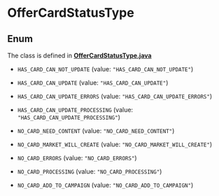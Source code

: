 

# OfferCardStatusType

## Enum

The class is defined in **[OfferCardStatusType.java](../../src/main/java/org/openapitools/model/OfferCardStatusType.java)**


* `HAS_CARD_CAN_NOT_UPDATE` (value: `"HAS_CARD_CAN_NOT_UPDATE"`)

* `HAS_CARD_CAN_UPDATE` (value: `"HAS_CARD_CAN_UPDATE"`)

* `HAS_CARD_CAN_UPDATE_ERRORS` (value: `"HAS_CARD_CAN_UPDATE_ERRORS"`)

* `HAS_CARD_CAN_UPDATE_PROCESSING` (value: `"HAS_CARD_CAN_UPDATE_PROCESSING"`)

* `NO_CARD_NEED_CONTENT` (value: `"NO_CARD_NEED_CONTENT"`)

* `NO_CARD_MARKET_WILL_CREATE` (value: `"NO_CARD_MARKET_WILL_CREATE"`)

* `NO_CARD_ERRORS` (value: `"NO_CARD_ERRORS"`)

* `NO_CARD_PROCESSING` (value: `"NO_CARD_PROCESSING"`)

* `NO_CARD_ADD_TO_CAMPAIGN` (value: `"NO_CARD_ADD_TO_CAMPAIGN"`)




